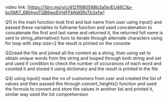 video link: [https://1drv.ms/v/c/4121f880588b3a5e/EU46CXa-bo5MtT_6BhhyoTQB6woElrhtFFbNd0RsTb3xfw]


Q1) In the main function took first and last name from user using input() and passed these variables to fullname function and used concatenation to concatenate the first and last name and returned it, the returned full name is sent to string_alternative() func to iterate through alternate characters using for loop with step size=2 the result is printed on the consolw

Q2)read the file and joined all the content as a string, then using set to obtain unique words from the string and looped through both string and set and used if condition to check the number of occurances of each word and counted it and stored it using dictionary and the result is printed in the file

Q3) using input() read the no of customers from user and created the list of values and then passed this through convert_heights() function and used the formula to convert and store the values in another list and printed it, similar way used the list comprehension 
